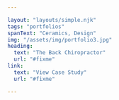 ```yaml
---

layout: "layouts/simple.njk"
tags: "portfolios"
spanText: "Ceramics, Design"
img: "/assets/img/portfolio3.jpg"
heading: 
  text: "The Back Chiropractor"
  url: "#fixme"
link:
  text: "View Case Study"
  url: "#fixme"

---
```

